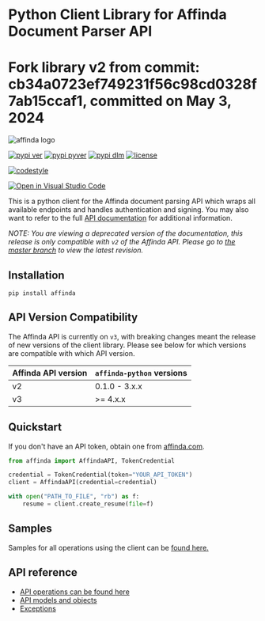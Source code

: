 # Python Client Library for Affinda Document Parser API
# Fork library v2 from commit: cb34a0723ef749231f56c98cd0328f7ab15ccaf1, committed on May 3, 2024

![affinda logo](https://api.affinda.com/static/documentation/affinda_logo_light.png)

[![pypi ver](https://img.shields.io/pypi/v/affinda)](https://pypi.org/project/affinda/)
[![pypi pyver](https://img.shields.io/pypi/pyversions/affinda)](https://pypi.org/affinda/)
[![pypi dlm](https://img.shields.io/pypi/dm/affinda)](https://pypi.org/project/affinda/)
[![license](https://img.shields.io/github/license/affinda/affinda-python)](https://choosealicense.com/licenses/mit/)

[![codestyle](https://img.shields.io/badge/code%20style-black-000000.svg)](https://github.com/psf/black)

[![Open in Visual Studio Code](https://open.vscode.dev/badges/open-in-vscode.svg)](https://open.vscode.dev/affinda/affinda-python)

This is a python client for the Affinda document parsing API which wraps all available endpoints
and handles authentication and signing. You may also want to refer to the full
[API documentation](https://api.affinda.com/docs) for additional information.

_NOTE: You are viewing a deprecated version of the documentation, this release is only compatible with `v2` of the
Affinda API. Please go to [the master branch](https://github.com/affinda/affinda-python/tree/master) to view the
latest revision._

## Installation

```shell
pip install affinda
```

## API Version Compatibility

The Affinda API is currently on `v3`, with breaking changes meant the release of new versions of the client library.
Please see below for which versions are compatible with which API version.

| Affinda API version | `affinda-python` versions |
| ------------------- | ------------------------- |
| v2                  | 0.1.0 - 3.x.x             |
| v3                  | \>= 4.x.x                 |

## Quickstart

If you don't have an API token, obtain one from [affinda.com](https://affinda.com/resume-parser/free-api-key/).

```python
from affinda import AffindaAPI, TokenCredential

credential = TokenCredential(token="YOUR_API_TOKEN")
client = AffindaAPI(credential=credential)

with open("PATH_TO_FILE", "rb") as f:
    resume = client.create_resume(file=f)
```

## Samples

Samples for all operations using the client can be [found here.](./docs/samples_python.md)

## API reference

-   [API operations can be found here](./docs/sync_operations.md)
-   [API models and objects](./docs/models.md)
-   [Exceptions](./docs/exceptions.md)
